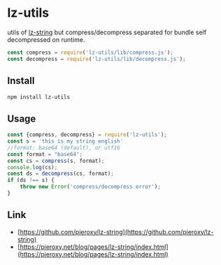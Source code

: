 # lz-utils

utils of [lz-string](https://github.com/pieroxy/lz-string) but compress/decompress separated for bundle self decompressed on runtime.
```js
const compress = require('lz-utils/lib/compress.js');
const decompress = require('lz-utils/lib/decompress.js');
```
## Install
```sh
npm install lz-utils
```
## Usage
```js
const {compress, decompress} = require('lz-utils');
const s = 'this is my string english'
//format: base64 (default), or utf16
const format = "base64";
const cs = compress(s, format);
console.log(cs);
const ds = decompress(cs, format);
if (ds !== s) {
    throw new Error('compress/decompress error');
}


```

## Link
* [https://github.com/pieroxy/lz-string](https://github.com/pieroxy/lz-string)
* [https://pieroxy.net/blog/pages/lz-string/index.html](https://pieroxy.net/blog/pages/lz-string/index.html)